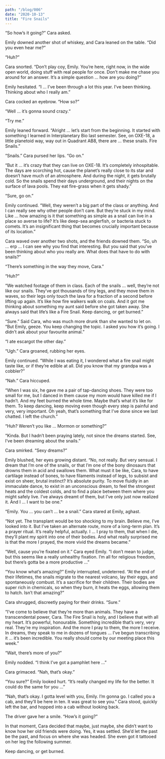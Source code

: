 ```yaml
---
path: "/blog/006"
date: "2020-10-13"
title: "Fire Snails"
---
```


“So how’s it going?” Cara asked.

Emily downed another shot of whiskey, and Cara leaned on the table. “Did you even hear me?”

“Huh?”

Cara snorted. “Don’t play coy, Emily. You’re here, right now, in the wide open world, doing stuff with real people for once. Don’t make me chase you around for an answer. It’s a simple question … how are you doing?”

Emily hesitated. “I … I’ve been through a lot this year. I’ve been thinking. Thinking about who I really am.”

Cara cocked an eyebrow. “How so?”

“Well … it’s gonna sound crazy.“

“Try me.”

Emily leaned forward. “Alright … let’s start from the beginning. It started with something I learned in Interplanetary Bio last semester. See, on OXE-18, a little planetoid way, way out in Quadrant AB8, there are … these snails. Fire Snails.”

“Snails.” Cara pursed her lips. “Go on.”

“But it … it’s crazy that they can live on OXE-18. It’s completely inhospitable. The days are scorching hot, cause the planet’s really close to its star and doesn’t have much of an atmosphere. And during the night, it gets brutally cold. So the snails spend their days underground, and their nights on the surface of lava pools. They eat fire-grass when it gets shady.”

“Sure, go on.”

Emily continued. “Well, they weren’t a big part of the class or anything. And I can really see why other people don’t care. But they’re stuck in my mind. Like … how amazing is it that something as simple as a snail can live in a place so averse to life? It’s like deep-sea anglerfish, or bacteria stuck to comets. It’s an insignificant thing that becomes crucially important because of its location.”

Cara waved over another two shots, and the friends downed them. “So, uh … erp … I can see why you find that interesting. But you said that you’ve been thinking about who you really are. What does that have to do with snails?”

“There’s something in the way they move, Cara.”

“Huh?”

“We watched footage of them in class. Each of the snails … well, they’re not like our snails. They’ve got thousands of tiny legs, and they move them in waves, so their legs only touch the lava for a fraction of a second before lifting up again. It’s like how fire walkers walk on coals. And it got me thinking about something my aunt said before she got taken away. She always said that life’s like a Fire Snail. Keep dancing, or get burned.”

“Sure.” Said Cara, who was much more drunk than she wanted to let on. “But Emily, geeze. You keep changing the topic. I asked you how it’s going. I didn’t ask about your favourite animal.”

“I ate escargot the other day.”

“Ugh.” Cara groaned, rubbing her eyes.

Emily continued. “While I was eating it, I wondered what a fire snail might taste like, or if they’re edible at all. Did you know that my grandpa was a cobbler?”

“Nah.” Cara hiccuped.

“When I was six, he gave me a pair of tap-dancing shoes. They were too small for me, but I danced in them cause my mom would have killed me if I hadn’t. And my feet burned the whole time. Maybe that’s what it’s like for them. To keep dancing, keep moving even though every step is painful and very, very important. Oh yeah, that’s something that I’ve done since we last chatted. I left the church.”

“Huh? Weren’t you like … Mormon or something?”

“Kinda. But I hadn’t been praying lately, not since the dreams started. See, I’ve been dreaming about the snails.”

Cara smirked. “Sexy dreams?”

Emily blushed, her eyes growing distant. “No, not really. But very sensual. I dream that I’m one of the snails, or that I’m one of the bony dinosaurs that drowns them in acid and swallows them. What must it be like, Cara, to have cartilage instead of bones, to have filaments instead of legs, to subsist and exist on sheer, brutal instinct? It’s absolute purity. To move fluidly in an immaculate dance, to exist in an unconscious dream, to feel the strongest heats and the coldest colds, and to find a place between them where you might safely live. I’ve always dreamt of them, but I’ve only just now realized it. And I … I want to be one.”

“Emily. You … you can’t … be a snail.” Cara stared at Emily, aghast.

“Not yet. The transplant would be too shocking to my brain. Believe me, I’ve looked into it. But I’ve taken an alternate route, more of a long-term plan. It’s a prayer ritual. It’s really helpful, actually. I … I pray to them, that when I die, they’ll plant my spirit into one of their bodies. And what really surprised me is that the more I prayed, the more vivid the dreams became.”

“Well, cause you’re fixated on it.” Cara eyed Emily. “I don’t mean to judge, but this seems like a really unhealthy fixation. I’m all for religious freedom, but there’s gotta be a more productive …”

“You know what’s amazing?” Emily interrupted, undeterred. “At the end of their lifetimes, the snails migrate to the nearest volcano, lay their eggs, and spontaneously combust. It’s a sacrifice for their children. Their bodies are super rich in chemicals, so when they burn, it heats the eggs, allowing them to hatch. Isn’t that amazing?”

Cara shrugged, discreetly paying for their drinks. “Sure.”

“I’ve come to believe that they’re more than animals. They have a transcendental power, Cara. The Fire Snail is holy, and I believe that with all my heart. It’s powerful, honourable. Something incredible that’s very, very real. They're my inspiration. And the more I pray to them, the more I receive. In dreams, they speak to me in dozens of tongues … I’ve begun transcribing it … it’s been incredible. You really should come by our meeting place this week.”

“Wait, there’s more of you?”

Emily nodded. “I think I’ve got a pamphlet here …”

Cara grimaced. “Nah, that’s okay.”

“You sure?” Emily looked hurt. “It’s really changed my life for the better. It could do the same for you …”

“Nah, that’s okay. I gotta level with you, Emily. I’m gonna go. I called you a cab, and they’ll be here in ten. It was great to see you.” Cara stood, quickly left the bar, and hopped into a cab without looking back.

The driver gave her a smile. “How’s it going?”

In that moment, Cara decided that maybe, just maybe, she didn’t want to know how her old friends were doing. Yes, it was settled. She’d let the past be the past, and focus on where she was headed. She even got it tattooed on her leg the following summer.

Keep dancing, or get burned.
